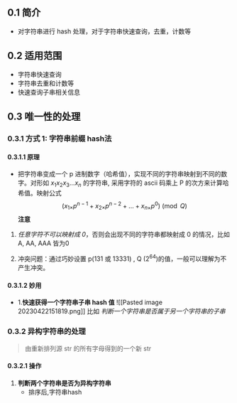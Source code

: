 ## 0.1 简介

- 对字符串进行 hash 处理，对于字符串快速查询，去重，计数等 



## 0.2 适用范围

- 字符串快速查询
- 字符串去重和计数等
- 快速查询子串相关信息



## 0.3 唯一性的处理


### 0.3.1 方式 1: 字符串前缀 hash法 

#### 0.3.1.1 原理
- 把字符串变成一个 p 进制数字（哈希值），实现不同的字符串映射到不同的数字。对形如 $x_{1}x_{2}x_{3}...x_{n}$ 的字符串, 采用字符的 ascii 码乘上 P 的次方来计算哈希值。映射公式 $$
(x_{1\times}p^{n-1}+x_{2\times}p^{n-2}+...+x_{n\times}p^{0})\pmod{Q}
$$ **注意**
1. *任意字符不可以映射成 0*，否则会出现不同的字符串都映射成 0 的情况，比如 A, AA, AAA 皆为0

2. 冲突问题：通过巧妙设置 p(131 或 13331) , Q ($2^{64}$)的值，一般可以理解为不产生冲突。

#### 0.3.1.2 妙用
* 1.**快速获得一个字符串子串 hash 值**
![[Pasted image 20230422151819.png]]
   比如 *判断一个字符串是否属于另一个字符串的子串*



### 0.3.2 异构字符串的处理
> 由重新排列源 str 的所有字母得到的一个新 str


#### 0.3.2.1 操作
1.  **判断两个字符串是否为异构字符串**
	- 排序后,字符串hash


 





